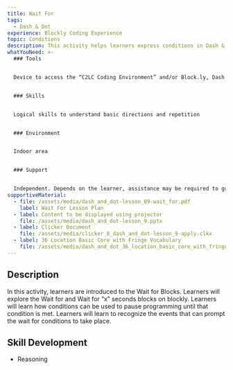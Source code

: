 ```yaml
---
title: Wait For
tags:
  - Dash & Dot
experience: Blockly Coding Experience
topic: Conditions
description: This activity helps learners express conditions in Dash & Dot.
whatYouNeed: >-
  ### Tools


  Device to access the “C2LC Coding Environment” and/or Block.ly, Dash and Dot, Supportive Materials


  ### Skills


  Logical skills to understand basic directions and repetition


  ### Environment


  Indoor area


  ### Support


  Independent. Depends on the learner, assistance may be required to guide or facilitate
supportiveMaterial:
  - file: /assets/media/dash_and_dot-lesson_09-wait_for.pdf
    label: Wait For Lesson Plan
  - label: Content to be displayed using projector
    file: /assets/media/dash_and_dot-lesson_9.pptx
  - label: Clicker Document
    file: /assets/media/clicker_8_dash_and_dot-lesson_9-apply.clkx
  - label: 36 Location Basic Core with Fringe Vocabulary
    file: /assets/media/dash_and_dot_36_location_basic_core_with_fringe_vocabulary_-or-.pdf
---
```

## Description

In this activity, learners are introduced to the Wait for Blocks. Learners will explore the Wait for and Wait for “x” seconds blocks on blockly. Learners will learn how conditions can be used to pause programming until that condition is met. Learners will learn to recognize the events that can prompt the wait for conditions to take place.

## Skill Development

* Reasoning